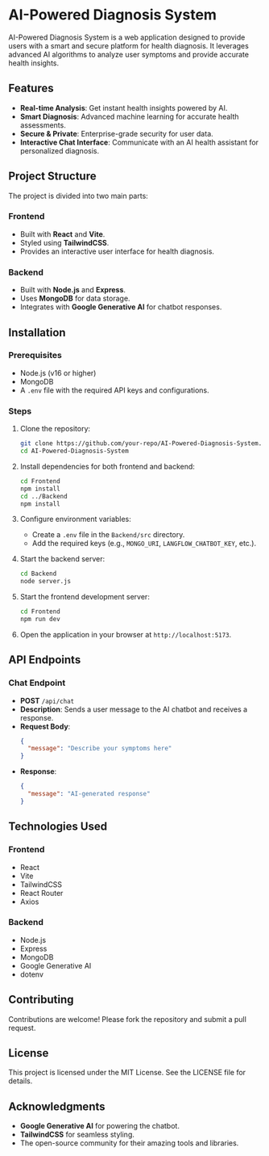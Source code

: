 # AI-Powered Diagnosis System

AI-Powered Diagnosis System is a web application designed to provide users with a smart and secure platform for health diagnosis. It leverages advanced AI algorithms to analyze user symptoms and provide accurate health insights.

## Features

- **Real-time Analysis**: Get instant health insights powered by AI.
- **Smart Diagnosis**: Advanced machine learning for accurate health assessments.
- **Secure & Private**: Enterprise-grade security for user data.
- **Interactive Chat Interface**: Communicate with an AI health assistant for personalized diagnosis.

## Project Structure

The project is divided into two main parts:

### Frontend
- Built with **React** and **Vite**.
- Styled using **TailwindCSS**.
- Provides an interactive user interface for health diagnosis.

### Backend
- Built with **Node.js** and **Express**.
- Uses **MongoDB** for data storage.
- Integrates with **Google Generative AI** for chatbot responses.

## Installation

### Prerequisites
- Node.js (v16 or higher)
- MongoDB
- A `.env` file with the required API keys and configurations.

### Steps

1. Clone the repository:
   ```bash
   git clone https://github.com/your-repo/AI-Powered-Diagnosis-System.git
   cd AI-Powered-Diagnosis-System
   ```

2. Install dependencies for both frontend and backend:
   ```bash
   cd Frontend
   npm install
   cd ../Backend
   npm install
   ```

3. Configure environment variables:
   - Create a `.env` file in the `Backend/src` directory.
   - Add the required keys (e.g., `MONGO_URI`, `LANGFLOW_CHATBOT_KEY`, etc.).

4. Start the backend server:
   ```bash
   cd Backend
   node server.js
   ```

5. Start the frontend development server:
   ```bash
   cd Frontend
   npm run dev
   ```

6. Open the application in your browser at `http://localhost:5173`.

## API Endpoints

### Chat Endpoint
- **POST** `/api/chat`
- **Description**: Sends a user message to the AI chatbot and receives a response.
- **Request Body**:
  ```json
  {
    "message": "Describe your symptoms here"
  }
  ```
- **Response**:
  ```json
  {
    "message": "AI-generated response"
  }
  ```

## Technologies Used

### Frontend
- React
- Vite
- TailwindCSS
- React Router
- Axios

### Backend
- Node.js
- Express
- MongoDB
- Google Generative AI
- dotenv

## Contributing

Contributions are welcome! Please fork the repository and submit a pull request.

## License

This project is licensed under the MIT License. See the LICENSE file for details.

## Acknowledgments

- **Google Generative AI** for powering the chatbot.
- **TailwindCSS** for seamless styling.
- The open-source community for their amazing tools and libraries.
